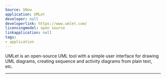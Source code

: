 ```yaml
---
Source: SNow
application: UMLet
developer: null
developerlink: https://www.umlet.com/
licensingmodel: open source
linkapplication: null
tags:
- application
---
```

UMLet is an open-source UML tool with a simple user interface for drawing UML diagrams, creating sequence and activity diagrams from plain text, etc.

---
